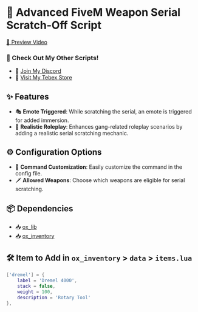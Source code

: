 
# 🔫 Advanced FiveM Weapon Serial Scratch-Off Script

[🎥 Preview Video](https://discord.gg/3yGPKeNd)

### 📜 Check Out My Other Scripts!
- 💬 [Join My Discord](https://discord.gg/tJtKPSz9p3)
- 🛒 [Visit My Tebex Store](https://mikey.tebex.io/)

## ✨ Features
- 🎭 **Emote Triggered**: While scratching the serial, an emote is triggered for added immersion.
- 🌆 **Realistic Roleplay**: Enhances gang-related roleplay scenarios by adding a realistic serial scratching mechanic.

## ⚙️ Configuration Options
- 🔧 **Command Customization**: Easily customize the command in the config file.
- 🗡️ **Allowed Weapons**: Choose which weapons are eligible for serial scratching.

## 📦 Dependencies
- 📥 [ox_lib](https://github.com/overextended/ox_lib)
- 📥 [ox_inventory](https://github.com/overextended/ox_inventory)

## 🛠️ Item to Add in `ox_inventory` > `data` > `items.lua`

```lua
['dremel'] = {
    label = 'Dremel 4000',
    stack = false,
    weight = 100,
    description = 'Rotary Tool'
},
```
